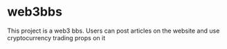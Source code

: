 # web3bbs
This project is a web3 bbs. Users can post articles on the website and use cryptocurrency trading props on it
